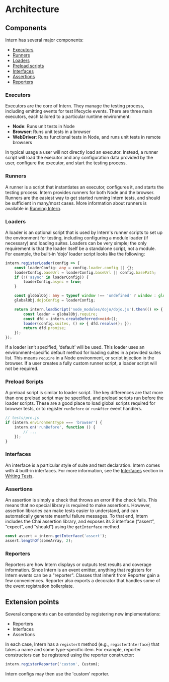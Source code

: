 # Architecture

## Components

Intern has several major components:

* [Executors](#executors)
* [Runners](#runners)
* [Loaders](#loaders)
* [Preload scripts](#preload-scripts)
* [Interfaces](#interfaces)
* [Assertions](#assertions)
* [Reporters](#reporters)

### Executors

Executors are the core of Intern. They manage the testing process, including emitting events for test lifecycle
events. There are three main executors, each tailored to a particular runtime environment:

* **Node**: Runs unit tests in Node
* **Browser**: Runs unit tests in a browser
* **WebDriver**: Runs functional tests in Node, and runs unit tests in remote browsers

In typical usage a user will not directly load an executor. Instead, a runner script will load the executor and any
configuration data provided by the user, configure the executor, and start the testing process.

### Runners

A runner is a script that instantiates an executor, configures it, and starts the testing process. Intern provides
runners for both Node and the browser. Runners are the easiest way to get started running Intern tests, and should be
sufficient in many/most cases. More information about runners is available in [Running Intern](running.md).

### Loaders

A loader is an optional script that is used by Intern's runner scripts to set up the environment for testing, including
configuring a module loader (if necessary) and loading suites. Loaders can be very simple; the only requirement is that
the loader itself be a standalone script, not a module. For example, the built-in ‘dojo’ loader script looks like the
following:

```ts
intern.registerLoader(config => {
	const loaderConfig: any = config.loader.config || {};
	loaderConfig.baseUrl = loaderConfig.baseUrl || config.basePath;
	if (!('async' in loaderConfig)) {
		loaderConfig.async = true;
	}

	const globalObj: any = typeof window !== 'undefined' ? window : global;
	globalObj.dojoConfig = loaderConfig;

	return intern.loadScript('node_modules/dojo/dojo.js').then(() => {
		const loader = globalObj.require;
		const dfd = intern.createDeferred<void>();
		loader(config.suites, () => { dfd.resolve(); });
		return dfd.promise;
	});
});
```

If a loader isn’t specified, ‘default’ will be used. This loader uses an environment-specific default method for loading
suites in a provided suites list. This means `require` in a Node environment, or script injection in the browser. If a
user creates a fully custom runner script, a loader script will not be required.

### Preload Scripts

A preload script is similar to loader script. The key differences are that more than one preload script may be
specified, and preload scripts run before the loader scripts. These are a good place to load global scripts required for
browser tests, or to register `runBefore` or `runAfter` event handlers.

```ts
// tests/pre.js
if (intern.environmentType === 'browser') {
    intern.on('runBefore', function () {
	    // ...
    });
}
```

### Interfaces

An interface is a particular style of suite and test declaration. Intern comes with 4 built-in interfaces. For more
information, see the [Interfaces](./writing_tests.md#interfaces) section in [Writing Tests](writing_tests.md).

### Assertions

An assertion is simply a check that throws an error if the check fails. This means that no special library is required
to make assertions. However, assertion libraries can make tests easier to understand, and can automatically generate
meanful failure messages. To that end, Intern includes the Chai assertion library, and exposes its 3 interface (“assert”,
“expect”, and “should”) using the `getInterface` method.

```ts
const assert = intern.getInterface('assert');
assert.lengthOf(someArray, 2);
```

### Reporters

Reporters are how Intern displays or outputs test results and coverage information. Since Intern is an event emitter,
anything that registers for Intern events can be a "reporter". Classes that inherit from Reporter gain a few
conveniences. Reporter also exports a decorator that handles some of the event registration boilerplate.

## Extension points

Several components can be extended by registering new implementations:

* Reporters
* Interfaces
* Assertions

In each case, Intern has a `registerX` method (e.g., `registerInterface`) that takes a name and some type-specific
item. For example, reporter constructors can be registered using the reporter constructor:

```ts
intern.registerReporter('custom', Custom);
```

Intern configs may then use the 'custom' reporter.
